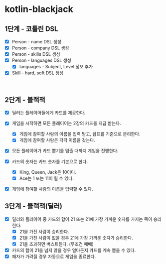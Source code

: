 # kotlin-blackjack

## 1단계 - 코틀린 DSL
- [x] Person - name DSL 생성
- [x] Person - company DSL 생성
- [x] Person - skills DSL 생성
- [x] Person - languages DSL 생성
  - [x] languages - Subject, Level 정보 추가
- [x] Skill - hard, soft DSL 생성

<br>

## 2단계 - 블랙잭
- [x] 딜러는 플레이어들에게 카드를 제공한다.
- [x] 게임을 시작하면 모든 플레이어는 2장의 카드를 지급 받는다.
  - [x] 게임에 참여할 사람의 이름을 입력 받고, 쉼표를 기준으로 분리한다.
  - [x] 게임에 참여할 사람은 각각 이름을 갖는다.
- [x] 모든 플레이어가 카드 뽑기를 멈출 때까지 게임을 진행한다.
- [x] 카드의 숫자는 카드 숫자를 기본으로 한다.
  - [x] King, Queen, Jack은 10이다.
  - [x] Ace는 1 또는 11이 될 수 있다.
- [x] 게임에 참여할 사람의 이름을 입력할 수 있다.


## 3단계 - 블랙잭(딜러)
- [x] 딜러와 플레이어 중 카드의 합이 21 또는 21에 가장 가까운 숫자를 가지는 쪽이 승리한다.
  - [x] 21을 가진 사람이 승리한다.
  - [x] 21을 가진 사람이 없을 경우 21에 가장 가까운 숫자가 승리한다.
  - [x] 21을 초과하면 버스트된다. (무조건 패배)
- [x] 카드의 합이 21을 넘지 않을 경우 얼마든지 카드를 계속 뽑을 수 있다.
- [x] 패자가 가려질 경우 자동으로 게임을 종료한다.
